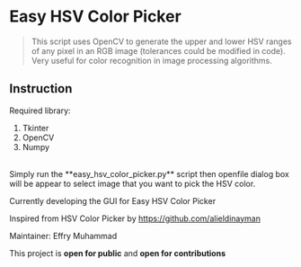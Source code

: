# Easy HSV Color Picker
> This script uses OpenCV to generate the upper and lower HSV ranges of any pixel in an RGB image (tolerances could be modified in code). Very useful for color recognition in image processing algorithms.

## Instruction
Required library:
1. Tkinter
2. OpenCV
3. Numpy
<br>
Simply run the **easy_hsv_color_picker.py** script then openfile dialog box will be appear to select image that you want to pick the HSV color.


Currently developing the GUI for Easy HSV Color Picker

Inspired from HSV Color Picker by https://github.com/alieldinayman

Maintainer: Effry Muhammad

This project is **open for public** and **open for contributions**
